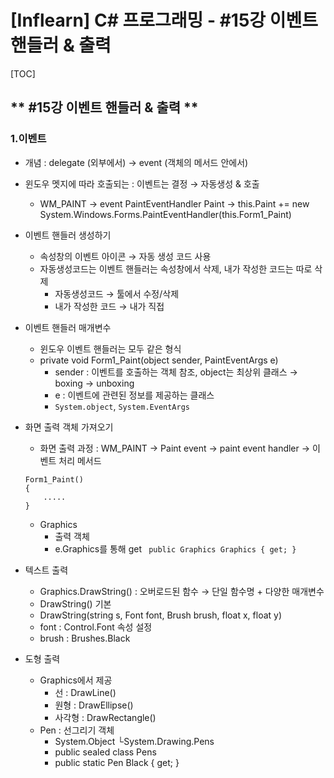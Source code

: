 # [Inflearn] C# 프로그래밍 - #15강 이벤트 핸들러 & 출력
[TOC]
## ** #15강 이벤트 핸들러 & 출력 **
### 1.이벤트
- 개념 : delegate (외부에서) → event (객체의 메서드 안에서)
- 윈도우 멧지에 따라 호출되는
    : 이벤트는 결정 → 자동생성 & 호출
	- WM_PAINT
    	→ event PaintEventHandler Paint
        → this.Paint += new System.Windows.Forms.PaintEventHandler(this.Form1_Paint)

- 이벤트 핸들러 생성하기
	- 속성창의 이벤트 아이콘 → 자동 생성 코드 사용
	- 자동생성코드는 이벤트 핸들러는 속성창에서 삭제, 내가 작성한 코드는 따로 삭제
		- 자동생성코드 → 툴에서 수정/삭제
		- 내가 작성한 코드 → 내가 직접

- 이벤트 핸들러 매개변수
	- 윈도우 이벤트 핸들러는 모두 같은 형식
	- private void Form1_Paint(object sender, PaintEventArgs e)
		* sender : 이벤트를 호출하는 객체 참조, object는 최상위 클래스 → boxing → unboxing
		* e : 이벤트에 관련된 정보를 제공하는 클래스
		* ```System.object```, ```System.EventArgs```

- 화면 출력 객체 가져오기
	- 화면 출력 과정 : WM_PAINT → Paint event → paint event handler → 이벤트 처리 메서드
	```
    Form1_Paint()
    {
    	.....
    }
    ```

	- Graphics
		- 출력 객체
		- e.Graphics를 통해 get
		``` public Graphics Graphics { get; }```

- 텍스트 출력
	- Graphics.DrawString()
		: 오버로드된 함수 → 단일 함수명 + 다양한 매개변수
	- DrawString() 기본
	- DrawString(string s, Font font, Brush brush, float x, float y)
	- font : Control.Font 속성 설정
	- brush : Brushes.Black

- 도형 출력
	- Graphics에서 제공
		- 선 : DrawLine()
		- 원형 : DrawEllipse()
		- 사각형 : DrawRectangle()
    - Pen : 선그리기 객체
    	- System.Object
    		└System.Drawing.Pens
		- public sealed class Pens
		- public static Pen Black { get; }
